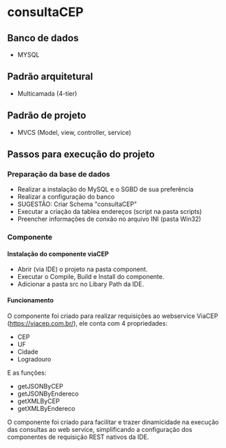 # consultaCEP

## Banco de dados
- MYSQL

## Padrão arquitetural
- Multicamada (4-tier)

## Padrão de projeto
- MVCS (Model, view, controller, service)

## Passos para execução do projeto
### Preparação da base de dados
- Realizar a instalação do MySQL e o SGBD de sua preferência
- Realizar a configuração do banco
- SUGESTÃO: Criar Schema "consultaCEP"
- Executar a criação da tablea endereços (script na pasta scripts)
- Preencher informações de conxão no arquivo INI (pasta Win32)

### Componente
#### Instalação do componente viaCEP
- Abrir (via IDE) o projeto na pasta component.
- Executar o Compile, Build e Install do componente.
- Adicionar a pasta src no Libary Path da IDE.

#### Funcionamento

O componente foi criado para realizar requisições ao webservice ViaCEP (https://viacep.com.br/), ele conta com 4 propriedades:
- CEP
- UF
- Cidade
- Logradouro

E as funções:
- getJSONByCEP
- getJSONByEndereco
- getXMLByCEP
- getXMLByEndereco
 
O componente foi criado para facilitar e trazer dinamicidade na execução das consultas ao web service, simplificando a configuração dos componentes de requisição REST nativos da IDE.

  
